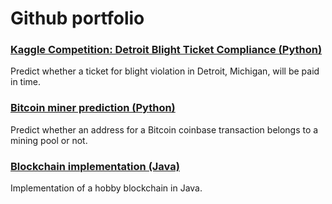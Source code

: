 # Github portfolio

### [Kaggle Competition: Detroit Blight Ticket Compliance (Python)](https://github.com/sbjorken/blight_ticket_compliance)

Predict whether a ticket for blight violation in Detroit, Michigan, will be paid in time.


### [Bitcoin miner prediction (Python)](https://github.com/sbjorken/bitcoin_miner_prediction)

Predict whether an address for a Bitcoin coinbase transaction belongs to a mining pool or not.


### [Blockchain implementation (Java)](https://github.com/sbjorken/java_blockchain_implementation)

Implementation of a hobby blockchain in Java.
